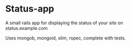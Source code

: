 # Status-app

A small rails app for displaying the status of your site on status.example.com

Uses mongob, mongoid, slim, rspec, complete with tests.

